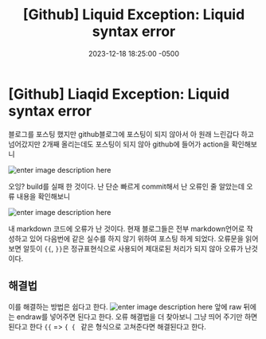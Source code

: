 ﻿---
layout: post
title:  "[Github] Liquid Exception: Liquid syntax error"
date:   2023-12-18 18:25:00 -0500
excerpt: "github page 포스팅에러 Liquid Exception에 대해서 알아보자"
tags: github
---

# [Github] Liaqid Exception: Liquid syntax error

블로그를 포스팅 했지만 github블로그에 포스팅이 되지 않아서 
아 원래 느린갑다 하고 넘어갔지만 2개째 올리는데도 포스팅이 되지 않아 github에 들어가 action을 확인해보니


![enter image description here](https://i.ibb.co/997FyR7/2023-12-17-211526.png)

오잉? build를 실패 한 것이다. 난 단순 빠르게 commit해서 난 오류인 줄 알았는데 오류 내용을 확인해보니

![enter image description here](https://i.ibb.co/GcbmsFG/2023-12-17-211839.png)

내 markdown 코드에 오류가 난 것이다. 현재 블로그들은 전부 markdown언어로 작성하고 있어 다음번에 같은 실수를 하지 않기 위하여 포스팅 하게 되었다.
 오류문을 읽어보면 알듯이 `{{`, `}}`은 정규표현식으로 사용되어 제대로된 처리가 되지 않아 오류가 난것이다.
## 해결법
이를 해결하는 방법은 쉽다고 한다.
![enter image description here](https://i.ibb.co/Lr8G57G/2023-12-17-212811.png)
앞에 raw 뒤에는 endraw를 넣어주면 된다고 한다.
오류 해결법을 더 찾아보니 그냥 띄어 주기만 하면 된다고 한다 `{{` => `{ { `
같은 형식으로 고쳐준다면 해결된다고 한다.

